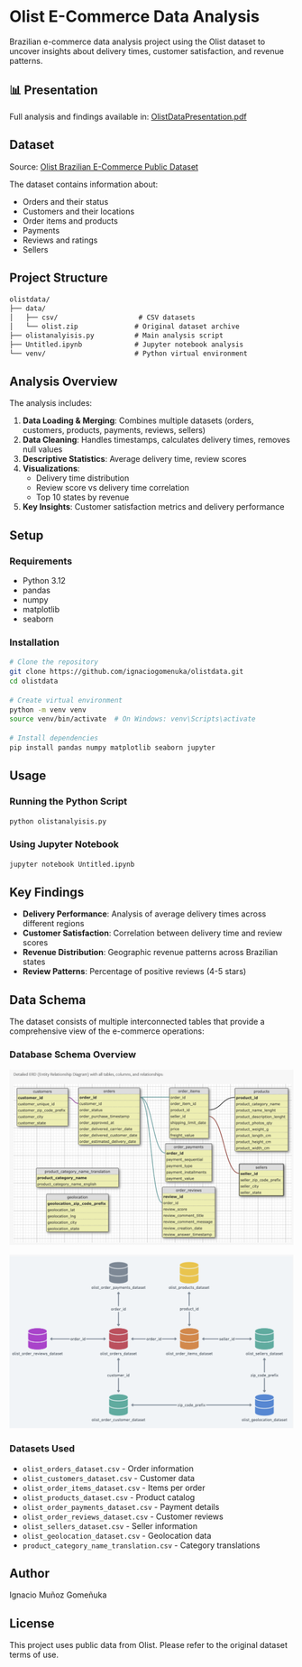 # Olist E-Commerce Data Analysis

Brazilian e-commerce data analysis project using the Olist dataset to uncover insights about delivery times, customer satisfaction, and revenue patterns.

## 📊 Presentation

Full analysis and findings available in: [OlistDataPresentation.pdf](./OlistDataPresentation.pdf)

## Dataset

Source: [Olist Brazilian E-Commerce Public Dataset](https://wagon-public-datasets.s3.amazonaws.com/olist/olist.zip)

The dataset contains information about:
- Orders and their status
- Customers and their locations
- Order items and products
- Payments
- Reviews and ratings
- Sellers

## Project Structure

```
olistdata/
├── data/
│   ├── csv/                    # CSV datasets
│   └── olist.zip              # Original dataset archive
├── olistanalyisis.py          # Main analysis script
├── Untitled.ipynb             # Jupyter notebook analysis
└── venv/                      # Python virtual environment
```

## Analysis Overview

The analysis includes:

1. **Data Loading & Merging**: Combines multiple datasets (orders, customers, products, payments, reviews, sellers)
2. **Data Cleaning**: Handles timestamps, calculates delivery times, removes null values
3. **Descriptive Statistics**: Average delivery time, review scores
4. **Visualizations**:
   - Delivery time distribution
   - Review score vs delivery time correlation
   - Top 10 states by revenue
5. **Key Insights**: Customer satisfaction metrics and delivery performance

## Setup

### Requirements

- Python 3.12
- pandas
- numpy
- matplotlib
- seaborn

### Installation

```bash
# Clone the repository
git clone https://github.com/ignaciogomenuka/olistdata.git
cd olistdata

# Create virtual environment
python -m venv venv
source venv/bin/activate  # On Windows: venv\Scripts\activate

# Install dependencies
pip install pandas numpy matplotlib seaborn jupyter
```

## Usage

### Running the Python Script

```bash
python olistanalyisis.py
```

### Using Jupyter Notebook

```bash
jupyter notebook Untitled.ipynb
```

## Key Findings

- **Delivery Performance**: Analysis of average delivery times across different regions
- **Customer Satisfaction**: Correlation between delivery time and review scores
- **Revenue Distribution**: Geographic revenue patterns across Brazilian states
- **Review Patterns**: Percentage of positive reviews (4-5 stars)

## Data Schema

The dataset consists of multiple interconnected tables that provide a comprehensive view of the e-commerce operations:

### Database Schema Overview

![Database Schema - Part 1](./Captura%20de%20pantalla%202025-10-21%20040815.png)

![Database Schema - Part 2](./Captura%20de%20pantalla%202025-10-21%20040834.png)

### Datasets Used

- `olist_orders_dataset.csv` - Order information
- `olist_customers_dataset.csv` - Customer data
- `olist_order_items_dataset.csv` - Items per order
- `olist_products_dataset.csv` - Product catalog
- `olist_order_payments_dataset.csv` - Payment details
- `olist_order_reviews_dataset.csv` - Customer reviews
- `olist_sellers_dataset.csv` - Seller information
- `olist_geolocation_dataset.csv` - Geolocation data
- `product_category_name_translation.csv` - Category translations

## Author

Ignacio Muñoz Gomeñuka

## License

This project uses public data from Olist. Please refer to the original dataset terms of use.
